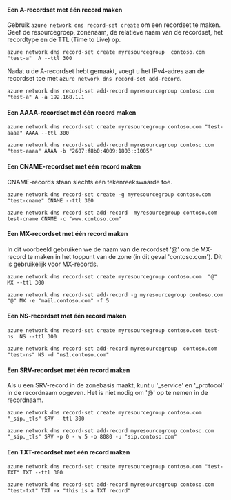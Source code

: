 #### Een A-recordset met één record maken

Gebruik `azure network dns record-set create` om een recordset te maken. Geef de resourcegroep, zonenaam, de relatieve naam van de recordset, het recordtype en de TTL (Time to Live) op.

    azure network dns record-set create myresourcegroup  contoso.com "test-a"  A --ttl 300

Nadat u de A-recordset hebt gemaakt, voegt u het IPv4-adres aan de recordset toe met `azure network dns record-set add-record`.

    azure network dns record-set add-record myresourcegroup contoso.com "test-a" A -a 192.168.1.1

#### Een AAAA-recordset met één record maken

    azure network dns record-set create myresourcegroup contoso.com "test-aaaa" AAAA --ttl 300

    azure network dns record-set add-record myresourcegroup contoso.com "test-aaaa" AAAA -b "2607:f8b0:4009:1803::1005"

#### Een CNAME-recordset met één record maken

CNAME-records staan slechts één tekenreekswaarde toe.


    azure network dns record-set create -g myresourcegroup contoso.com  "test-cname" CNAME --ttl 300

    azure network dns record-set add-record  myresourcegroup contoso.com  test-cname CNAME -c "www.contoso.com"


#### Een MX-recordset met één record maken

In dit voorbeeld gebruiken we de naam van de recordset '@' om de MX-record te maken in het toppunt van de zone (in dit geval 'contoso.com'). Dit is gebruikelijk voor MX-records.

    azure network dns record-set create myresourcegroup contoso.com  "@"  MX --ttl 300

    azure network dns record-set add-record -g myresourcegroup contoso.com  "@" MX -e "mail.contoso.com" -f 5


#### Een NS-recordset met één record maken

    azure network dns record-set create myresourcegroup contoso.com test-ns  NS --ttl 300

    azure network dns record-set add-record myresourcegroup  contoso.com  "test-ns" NS -d "ns1.contoso.com"

#### Een SRV-recordset met één record maken

Als u een SRV-record in de zonebasis maakt, kunt u '_service' en '_protocol' in de recordnaam opgeven. Het is niet nodig om '@' op te nemen in de recordnaam.


    azure network dns record-set create myresourcegroup contoso.com "_sip._tls" SRV --ttl 300

    azure network dns record-set add-record myresourcegroup contoso.com  "_sip._tls" SRV -p 0 - w 5 -o 8080 -u "sip.contoso.com"

#### Een TXT-recordset met één record maken

    azure network dns record-set create myresourcegroup contoso.com "test-TXT" TXT --ttl 300

    azure network dns record-set add-record myresourcegroup contoso.com "test-txt" TXT -x "this is a TXT record"



<!--HONumber=Aug16_HO4-->


